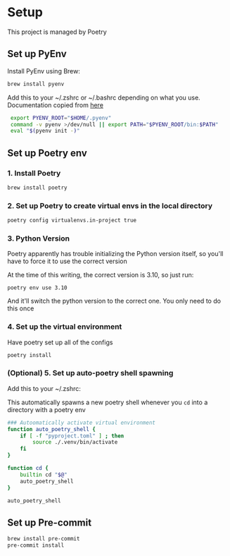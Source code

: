 # Setup

This project is managed by Poetry

## Set up PyEnv

Install PyEnv using Brew:

```bash
brew install pyenv
```

Add this to your ~/.zshrc or ~/.bashrc depending on what you use. Documentation copied from [here](https://github.com/pyenv/pyenv#set-up-your-shell-environment-for-pyenv)

```bash
 export PYENV_ROOT="$HOME/.pyenv"
 command -v pyenv >/dev/null || export PATH="$PYENV_ROOT/bin:$PATH"
 eval "$(pyenv init -)"
```

## Set up Poetry env

### 1. Install Poetry

```bash
brew install poetry
```

### 2. Set up Poetry to create virtual envs in the local directory

```bash
poetry config virtualenvs.in-project true
```

### 3. Python Version

Poetry apparently has trouble initializing the Python version itself, so you'll have to force it to use the correct version

At the time of this writing, the correct version is 3.10, so just run:

```
poetry env use 3.10
```

And it'll switch the python version to the correct one. You only need to do this once

### 4. Set up the virtual environment

Have poetry set up all of the configs

```bash
poetry install
```

### (Optional) 5. Set up auto-poetry shell spawning

Add this to your ~/.zshrc:

This automatically spawns a new poetry shell whenever you `cd` into a directory with a poetry env

```bash
### Autoomatically activate virtual environment
function auto_poetry_shell {
    if [ -f "pyproject.toml" ] ; then
        source ./.venv/bin/activate
    fi
}

function cd {
    builtin cd "$@"
    auto_poetry_shell
}

auto_poetry_shell
```

## Set up Pre-commit

```bash
brew install pre-commit
pre-commit install
```
